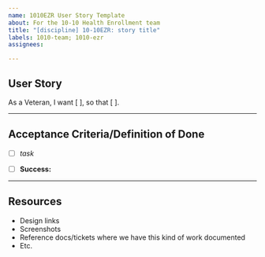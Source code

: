 ```yaml
---
name: 1010EZR User Story Template
about: For the 10-10 Health Enrollment team
title: "[discipline] 10-10EZR: story title"
labels: 1010-team; 1010-ezr
assignees:

---
```


## User Story
As a Veteran, I want [ ], so that [ ].


---
## Acceptance Criteria/Definition of Done
- [ ] _task_
- [ ] **Success:**


---
## Resources
- Design links
- Screenshots
- Reference docs/tickets where we have this kind of work documented
- Etc.

